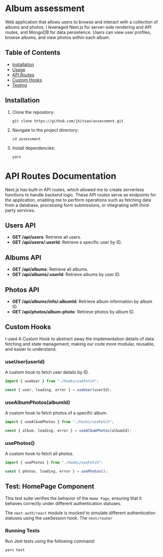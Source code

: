 # Album assessment

Web application that allows users to browse and interact with a collection of albums and photos. I leveraged Next.js for server-side rendering and API routes, and MongoDB for data persistence. Users can view user profiles, browse albums, and view photos within each album.

## Table of Contents

- [Installation](#installation)
- [Usage](#usage)
- [API Routes](#api-routes)
- [Custom Hooks](#custom-hooks)
- [Testing](#testing)
<!-- - [Contributing](#contributing)
- [License](#license) -->

## Installation

1.  Clone the repository:

    `git clone https://github.com/jkitsao/assessment.git`

2.  Navigate to the project directory:

    `cd assessment`

3.  Install dependencies:

    `yarn `

# API Routes Documentation

Next.js has built-in API routes, which allowed me to create serverless functions to handle backend logic. These API routes serve as endpoints for the application, enabling me to perform operations such as fetching data from a database, processing form submissions, or integrating with third-party services.

## Users API

- **GET /api/users**: Retrieve all users.
- **GET /api/users/:userId**: Retrieve a specific user by ID.

## Albums API

- **GET /api/albums**: Retrieve all albums.
- **GET /api/albums/:userId**: Retrieve albums by user ID.

## Photos API

- **GET /api/albums/info/:albumId**: Retrieve album information by album ID.
- **GET /api/photos/album-photo**: Retrieve photos by album ID.

## Custom Hooks

I used A Custom Hook to abstract away the implementation details of data fetching and state management, making our code more modular, reusable, and easier to understand.

### useUser(userId)

A custom hook to fetch user details by ID.

```jsx
import { useUser } from "./hooks/useFetch";

const { user, loading, error } = useUser(userId);
```

### useAlbumPhotos(albumId)

A custom hook to fetch photos of a specific album.

```jsx
import { useAlbumPhotos } from "./hooks/useFetch";

const { album, loading, error } = useAlbumPhotos(albumId);
```

### usePhotos()

A custom hook to fetch all photos.

```jsx
import { usePhotos } from "./hooks/useFetch";

const { photos, loading, error } = usePhotos();
```

## Test: HomePage Component

This test suite verifies the behavior of the `Home Page`, ensuring that it behaves correctly under different authentication statuses.

The `next-auth/react` module is mocked to simulate different authentication statuses using the useSession hook.
The `next/router`

### Running Tests

Run Jest tests using the following command:

`yarn test`
